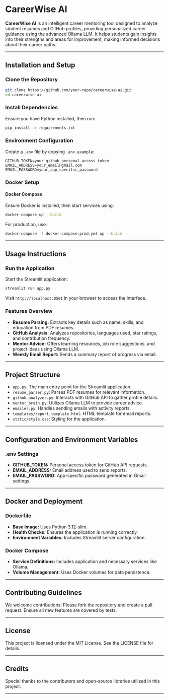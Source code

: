 # CareerWise AI

**CareerWise AI** is an intelligent career mentoring tool designed to analyze student resumes and GitHub profiles, providing personalized career guidance using the advanced Ollama LLM. It helps students gain insights into their strengths and areas for improvement, making informed decisions about their career paths.

---

## Installation and Setup

### Clone the Repository

```bash
git clone https://github.com/your-repo/careerwise-ai.git
cd careerwise-ai
```

### Install Dependencies

Ensure you have Python installed, then run:

```bash
pip install -r requirements.txt
```

### Environment Configuration

Create a `.env` file by copying `.env.example`:

```
GITHUB_TOKEN=your_github_personal_access_token
EMAIL_ADDRESS=your_email@gmail.com
EMAIL_PASSWORD=your_app_specific_password
```

### Docker Setup

#### Docker Compose
Ensure Docker is installed, then start services using:

```bash
docker-compose up --build
```

For production, use:

```bash
docker-compose -f docker-compose.prod.yml up --build
```

---

## Usage Instructions

### Run the Application

Start the Streamlit application:

```bash
streamlit run app.py
```

Visit `http://localhost:8501` in your browser to access the interface.

### Features Overview

- **Resume Parsing:** Extracts key details such as name, skills, and education from PDF resumes.
- **GitHub Analysis:** Analyzes repositories, languages used, star ratings, and contribution frequency.
- **Mentor Advice:** Offers learning resources, job role suggestions, and project ideas using Ollama LLM.
- **Weekly Email Report:** Sends a summary report of progress via email.

---

## Project Structure

- `app.py`: The main entry point for the Streamlit application.
- `resume_parser.py`: Parses PDF resumes for relevant information.
- `github_analyzer.py`: Interacts with GitHub API to gather profile details.
- `mentor_brain.py`: Utilizes Ollama LLM to provide career advice.
- `emailer.py`: Handles sending emails with activity reports.
- `templates/report_template.html`: HTML template for email reports.
- `static/style.css`: Styling for the application.

---

## Configuration and Environment Variables

### .env Settings

- **GITHUB_TOKEN:** Personal access token for GitHub API requests.
- **EMAIL_ADDRESS:** Email address used to send reports.
- **EMAIL_PASSWORD:** App-specific password generated in Gmail settings.

---

## Docker and Deployment

### Dockerfile

- **Base Image:** Uses Python 3.12-slim.
- **Health Checks:** Ensures the application is running correctly.
- **Environment Variables:** Includes Streamlit server configuration.

### Docker Compose

- **Service Definitions:** Includes application and necessary services like Ollama.
- **Volume Management:** Uses Docker volumes for data persistence.

---

## Contributing Guidelines

We welcome contributions! Please fork the repository and create a pull request. Ensure all new features are covered by tests.

---

## License

This project is licensed under the MIT License. See the LICENSE file for details.

---

## Credits

Special thanks to the contributors and open-source libraries utilized in this project.

---
 
